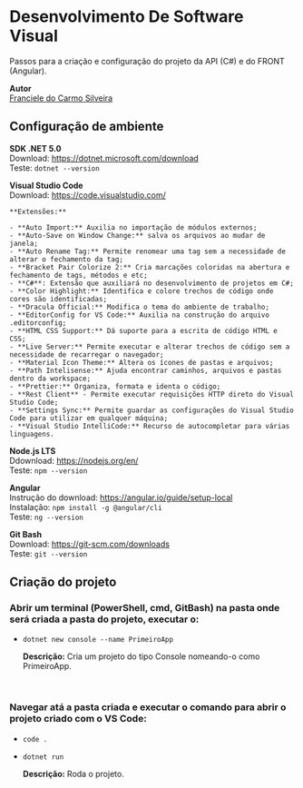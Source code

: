 # Desenvolvimento De Software Visual

Passos para a criação e configuração do projeto da API (C#) e do FRONT (Angular).

**Autor**<br>
[Franciele do Carmo Silveira](https://www.linkedin.com/in/cfrancielesilveira/)

## Configuração de ambiente

**SDK .NET 5.0**<br>
Download: https://dotnet.microsoft.com/download<br>
Teste: `dotnet --version`<br>

**Visual Studio Code**<br>
Download: https://code.visualstudio.com/<br>

    **Extensões:**

    - **Auto Import:** Auxilia no importação de módulos externos;
    - **Auto-Save on Window Change:** salva os arquivos ao mudar de janela;
    - **Auto Rename Tag:** Permite renomear uma tag sem a necessidade de alterar o fechamento da tag;
    - **Bracket Pair Colorize 2:** Cria marcações coloridas na abertura e fechamento de tags, métodos e etc;
    - **C#**: Extensão que auxiliará no desenvolvimento de projetos em C#;
    - **Color Highlight:** Identifica e colore trechos de código onde cores são identificadas;
    - **Dracula Official:** Modifica o tema do ambiente de trabalho;
    - **EditorConfig for VS Code:** Auxilia na construção do arquivo .editorconfig;
    - **HTML CSS Support:** Dá suporte para a escrita de código HTML e CSS;
    - **Live Server:** Permite executar e alterar trechos de código sem a necessidade de recarregar o navegador;
    - **Material Icon Theme:** Altera os ícones de pastas e arquivos;
    - **Path Intelisense:** Ajuda encontrar caminhos, arquivos e pastas dentro da workspace;
    - **Prettier:** Organiza, formata e identa o código;
    - **Rest Client** - Permite executar requisições HTTP direto do Visual Studio Code;
    - **Settings Sync:** Permite guardar as configurações do Visual Studio Code para utilizar em qualquer máquina;
    - **Visual Studio IntelliCode:** Recurso de autocompletar para várias linguagens.

**Node.js LTS**<br>
Ddownload: https://nodejs.org/en/<br>
Teste: `npm --version`<br>

**Angular**<br>
Instrução do download: https://angular.io/guide/setup-local<br>
Instalação: `npm install -g @angular/cli`<br>
Teste: `ng --version`<br>

**Git Bash**<br>
Download: https://git-scm.com/downloads<br>
Teste: `git --version`<br>

## Criação do projeto

<h3>Abrir um terminal (PowerShell, cmd, GitBash) na pasta onde será criada a pasta do projeto, executar o:</h3>

* `dotnet new console --name PrimeiroApp`

     **Descrição:** Cria um projeto do tipo Console nomeando-o como PrimeiroApp.
<br>

<h3>Navegar atá a pasta criada e executar o comando para abrir o projeto criado com o VS Code:</h3>

* `code .`

* `dotnet run`

     **Descrição:** Roda o projeto.
